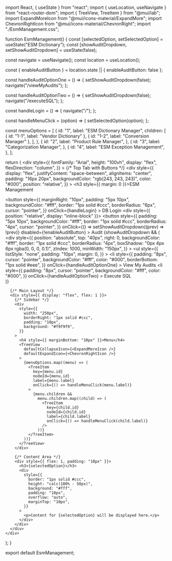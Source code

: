 import React, { useState } from "react";
import { useLocation, useNavigate } from "react-router-dom";
import { TreeView, TreeItem } from "@mui/lab";
import ExpandMoreIcon from "@mui/icons-material/ExpandMore";
import ChevronRightIcon from "@mui/icons-material/ChevronRight";
import "./EsmManagement.css";

function EsmManagement() {
  const [selectedOption, setSelectedOption] = useState("ESM Dictionary");
  const [showAuditDropdown, setShowAuditDropdown] = useState(false);

  const navigate = useNavigate();
  const location = useLocation();

  const { enableAuditButton } = location.state || { enableAuditButton: false };

  const handleAuditOptionOne = () => {
    setShowAuditDropdown(false);
    navigate("/viewMyAudits");
  };

  const handleAuditOptionTwo = () => {
    setShowAuditDropdown(false);
    navigate("/executeSQL");
  };

  const handleLogin = () => {
    navigate("/");
  };

  const handleMenuClick = (option) => {
    setSelectedOption(option);
  };

  const menuOptions = [
    {
      id: "1",
      label: "ESM Dictionary Manager",
      children: [
        { id: "1-1", label: "Vendor Dictionary" },
        { id: "1-2", label: "Conversion Manager" },
      ],
    },
    {
      id: "2",
      label: "Product Rule Manager",
    },
    {
      id: "3",
      label: "Categorization Manager",
    },
    {
      id: "4",
      label: "ESM Exception Management",
    },
  ];

  return (
    <div
      style={{
        fontFamily: "Arial",
        height: "100vh",
        display: "flex",
        flexDirection: "column",
      }}
    >
      {/* Top Tab with Buttons */}
      <div
        style={{
          display: "flex",
          justifyContent: "space-between",
          alignItems: "center",
          padding: "16px 20px",
          backgroundColor: "rgb(243, 243, 243)",
          color: "#000",
          position: "relative",
        }}
      >
        <h3 style={{ margin: 0 }}>ESM Management</h3>
        <div>
          <button
            style={{
              marginRight: "10px",
              padding: "5px 10px",
              backgroundColor: "#fff",
              border: "1px solid #ccc",
              borderRadius: "6px",
              cursor: "pointer",
            }}
            onClick={handleLogin}
          >
            DB Login
          </button>
          <div style={{ position: "relative", display: "inline-block" }}>
            <button
              style={{
                padding: "5px 10px",
                backgroundColor: "#fff",
                border: "1px solid #ccc",
                borderRadius: "4px",
                cursor: "pointer",
              }}
              onClick={() => setShowAuditDropdown((prev) => !prev)}
              disabled={!enableAuditButton}
            >
              Audit
            </button>
            {showAuditDropdown && (
              <div
                style={{
                  position: "absolute",
                  top: "40px",
                  right: 0,
                  backgroundColor: "#fff",
                  border: "1px solid #ccc",
                  borderRadius: "4px",
                  boxShadow: "0px 4px 6px rgba(0, 0, 0, 0.1)",
                  zIndex: 1000,
                  minWidth: "150px",
                }}
              >
                <ul
                  style={{
                    listStyle: "none",
                    padding: "10px",
                    margin: 0,
                  }}
                >
                  <li
                    style={{
                      padding: "8px",
                      cursor: "pointer",
                      backgroundColor: "#fff",
                      color: "#000",
                      borderBottom: "1px solid #eee",
                    }}
                    onClick={handleAuditOptionOne}
                  >
                    View My Audits
                  </li>
                  <li
                    style={{
                      padding: "8px",
                      cursor: "pointer",
                      backgroundColor: "#fff",
                      color: "#000",
                    }}
                    onClick={handleAuditOptionTwo}
                  >
                    Execute SQL
                  </li>
                </ul>
              </div>
            )}
          </div>
        </div>
      </div>

      {/* Main Layout */}
      <div style={{ display: "flex", flex: 1 }}>
        {/* Sidebar */}
        <div
          style={{
            width: "250px",
            borderRight: "1px solid #ccc",
            padding: "10px",
            background: "#f9f9f9",
          }}
        >
          <h4 style={{ marginBottom: "10px" }}>Menu</h4>
          <TreeView
            defaultCollapseIcon={<ExpandMoreIcon />}
            defaultExpandIcon={<ChevronRightIcon />}
          >
            {menuOptions.map((menu) => (
              <TreeItem
                key={menu.id}
                nodeId={menu.id}
                label={menu.label}
                onClick={() => handleMenuClick(menu.label)}
              >
                {menu.children &&
                  menu.children.map((child) => (
                    <TreeItem
                      key={child.id}
                      nodeId={child.id}
                      label={child.label}
                      onClick={() => handleMenuClick(child.label)}
                    />
                  ))}
              </TreeItem>
            ))}
          </TreeView>
        </div>

        {/* Content Area */}
        <div style={{ flex: 1, padding: "10px" }}>
          <h3>{selectedOption}</h3>
          <div
            style={{
              border: "1px solid #ccc",
              height: "calc(100% - 50px)",
              background: "#fff",
              padding: "10px",
              overflow: "auto",
              marginTop: "10px",
            }}
          >
            <p>Content for {selectedOption} will be displayed here.</p>
          </div>
        </div>
      </div>
    </div>
  );
}

export default EsmManagement;
